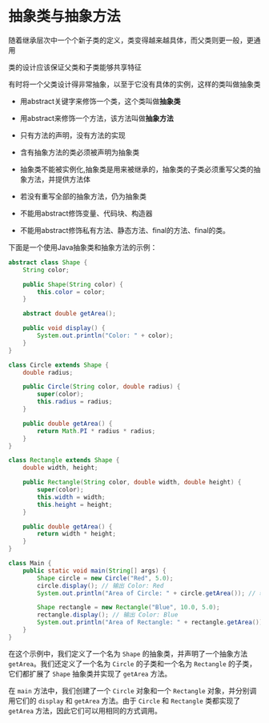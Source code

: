 # 抽象类与抽象方法

随着继承层次中一个个新子类的定义，类变得越来越具体，而父类则更一般，更通用

类的设计应该保证父类和子类能够共享特征

有时将一个父类设计得非常抽象，以至于它没有具体的实例，这样的类叫做抽象类

- 用abstract关键字来修饰一个类，这个类叫做**抽象类**

- 用abstract来修饰一个方法，该方法叫做**抽象方法**

- 只有方法的声明，没有方法的实现

- 含有抽象方法的类必须被声明为抽象类

- 抽象类不能被实例化,抽象类是用来被继承的，抽象类的子类必须重写父类的抽象方法，并提供方法体

- 若没有重写全部的抽象方法，仍为抽象类

- 不能用abstract修饰变量、代码块、构造器

- 不能用abstract修饰私有方法、静态方法、final的方法、final的类。

下面是一个使用Java抽象类和抽象方法的示例：

```java
abstract class Shape {
    String color;

    public Shape(String color) {
        this.color = color;
    }

    abstract double getArea();

    public void display() {
        System.out.println("Color: " + color);
    }
}

class Circle extends Shape {
    double radius;

    public Circle(String color, double radius) {
        super(color);
        this.radius = radius;
    }

    public double getArea() {
        return Math.PI * radius * radius;
    }
}

class Rectangle extends Shape {
    double width, height;

    public Rectangle(String color, double width, double height) {
        super(color);
        this.width = width;
        this.height = height;
    }

    public double getArea() {
        return width * height;
    }
}

class Main {
    public static void main(String[] args) {
        Shape circle = new Circle("Red", 5.0);
        circle.display(); // 输出 Color: Red
        System.out.println("Area of Circle: " + circle.getArea()); // 输出 Area of Circle: 78.53981633974483

        Shape rectangle = new Rectangle("Blue", 10.0, 5.0);
        rectangle.display(); // 输出 Color: Blue
        System.out.println("Area of Rectangle: " + rectangle.getArea()); // 输出 Area of Rectangle: 50.0
    }
}
```

在这个示例中，我们定义了一个名为 `Shape` 的抽象类，并声明了一个抽象方法 `getArea`。我们还定义了一个名为 `Circle` 的子类和一个名为 `Rectangle` 的子类，它们都扩展了 `Shape` 抽象类并实现了 `getArea` 方法。

在 `main` 方法中，我们创建了一个 `Circle` 对象和一个 `Rectangle` 对象，并分别调用它们的 `display` 和 `getArea` 方法。由于 `Circle` 和 `Rectangle` 类都实现了 `getArea` 方法，因此它们可以用相同的方式调用。
